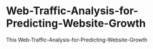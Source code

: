 # Web-Traffic-Analysis-for-Predicting-Website-Growth
This Web-Traffic-Analysis-for-Predicting-Website-Growth
